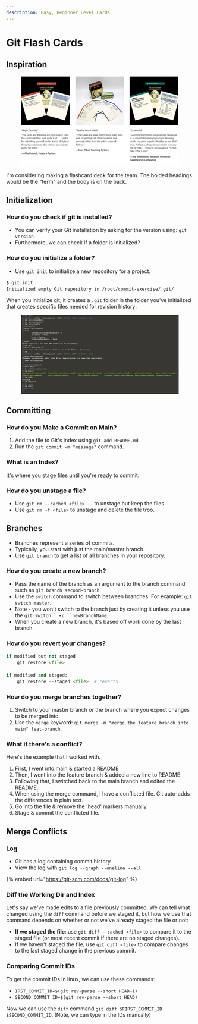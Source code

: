 ```yaml
---
description: Easy, Beginner Level Cards
---
```


# Git Flash Cards

## Inspiration

<figure><img src="../../../../.gitbook/assets/image (2) (1) (1) (1) (1) (1) (1) (1) (1) (1) (1) (1) (1) (1) (1) (1) (1).png" alt=""><figcaption></figcaption></figure>

I'm considering making a flashcard deck for the team. The bolded headings would be the "term" and the body is on the back.

## Initialization

### How do you check if git is installed?

* You can verify your Git installation by asking for the version using: `git version`
* Furthermore, we can check if a folder is initialized?

### How do you initialize a folder?

* Use `git init` to initialize a new repository for a project.&#x20;

```bash
$ git init
Initialized empty Git repository in /root/commit-exercise/.git/
```

When you initialize git, it creates a `.git` folder in the folder you've initialized that creates specific files needed for revision history:

<figure><img src="../../../../.gitbook/assets/image (1) (1) (1) (1) (1) (1) (1) (1) (1) (1) (1) (1) (1) (1) (1) (1) (1) (1) (1) (1) (1) (1) (1) (1) (1) (1) (1) (1) (1) (1) (1) (1).png" alt=""><figcaption></figcaption></figure>

## Committing

### How do you Make a Commit on Main?

1. Add the file to Git's index using `git add README.md`
2. Run the `git commit -m "message"` command.&#x20;

### What is an Index?

It's where you stage files until you're ready to commit.

### How do you unstage a file?

* Use `git rm --cached <file>...` to unstage but keep the files.
* Use `git rm -f <file>` to unstage and delete the file troo.

## Branches

* Branches represent a series of commits.
* Typically, you start with just the main/master branch.&#x20;
* Use `git branch` to get a list of all branches in your repository.

### How do you create a new branch?

* Pass the name of the branch as an argument to the branch command such as `git branch second-branch`.&#x20;
* Use the `switch` command to switch between branches. For example: `git switch master`.
* Note - you won't switch to the branch just by creating it unless you use the `git switch`` `**`-c`**` ``newBranchName`.&#x20;
* When you create a new branch, it's based off work done by the last branch.&#x20;

### How do you revert your changes?

```python
if modified but not staged
    git restore <file>
    
if modified and staged:
    git restore --staged <file>  # reverts 
```

### How do you merge branches together?

1. Switch to your master branch or the branch where you expect changes to be merged into.
2. Use the `merge` keyword: `git merge -m "merge the feature branch into main" feat-branch`.&#x20;

### What if there's a conflict?

Here's the example that I worked with.

1. First, I went into main & started a README
2. Then, I went into the feature branch & added a new line to README
3. Following that, I switched back to the main branch and edited the README.
4. When using the merge command, I have a conflicted file. Git auto-adds the differences in plain text.
5. Go into the file & remove the 'head' markers manually.
6. Stage & commit the conflicted file.&#x20;

## Merge Conflicts

### Log

* Git has a log containing commit history.
* View the log with `git log --graph --oneline --all`

{% embed url="https://git-scm.com/docs/git-log" %}

### Diff the Working Dir and Index

Let's say we've made edits to a file previously committed. We can tell what changed using the `diff` command before we staged it, but how we use that command depends on whether or not we've already staged the file or not:

* **If we staged the file**: use `git diff --cached <file>` to compare it to the staged file (or most recent commit if there are no staged changes).
* If we haven't staged the file, use `git diff <file>` to compare changes to the last staged change in the previous commit.&#x20;

### Comparing Commit IDs

To get the commit IDs in linux, we can use these commands:

* `IRST_COMMIT_ID=$(git rev-parse --short HEAD~1)`
* `SECOND_COMMIT_ID=$(git rev-parse --short HEAD)`

Now we can use the `diff` command `git diff $FIRST_COMMIT_ID $SECOND_COMMIT_ID`. (Note, we can type in the IDs manually)



